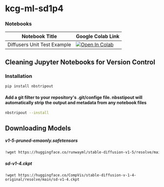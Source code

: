 # kcg-ml-sd1p4

### Notebooks
| Notebook Title | Google Colab Link |
| --- | --- |
| Diffusers Unit Test Example | [![Open In Colab](https://colab.research.google.com/assets/colab-badge.svg)](https://colab.research.google.com/github/kk-digital/kcg-ml-sd1p4/blob/main/notebooks/diffusers_unit_test.ipynb)|
## Cleaning Jupyter Notebooks for Version Control
### Installation
```sh
pip install nbstripout
```
#### Add a git filter to your repository's .git/confige file. nbsstipout will automatically strip the output and metadata from any notebook files
```sh
nbstripout --install
```

## Downloading Models

##### v1-5-pruned-emaonly.safetensors
``` bash 
!wget https://huggingface.co/runwayml/stable-diffusion-v1-5/resolve/main/v1-5-pruned-emaonly.safetensors 
```

##### sd-v1-4.ckpt
```
!wget https://huggingface.co/CompVis/stable-diffusion-v-1-4-original/resolve/main/sd-v1-4.ckpt 
``` 



